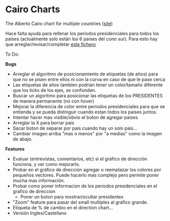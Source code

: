 # Cairo Charts
The Alberto Cairo chart for multiple countries  ([site](http://www.bsc.es/viz/gini/))

Hace falta ayuda para rellenar los períodos presidenciales para todos los países (actualmente solo están los 6 paises del cono sur). Para esto hay que arreglar/revisar/completar [este fichero](https://github.com/fercook/gdpgini/blob/master/data/presidents/presidents.csv)

To Do:

**Bugs**

* Arreglar el algoritmo de posicionamiento de etiquetas (de años) para que no se pisen entre ellos ni con la curva en caso de que le pase cerca
* Las etiquetas de años tambien podrían tener un color/tamaño diferente que los ticks de los ejes, se confunden.
* Buscar un algoritmo para posicionar las etiquetas de los PRESIDENTES de manera permanente (no con hover)
* Mejorar la diferencia de color entre periodos presidenciales para que se entienda y se pueda distinguir cuando estan todos los paises juntos.
* Intentar hacer mas visible/obvio el boton de agregar paises
* Arreglar la X para borrar pais
* Sacar boton de separar por pais cuando hay un solo pais...
* Cambiar imagen arriba "mas o menos" por "a medias" como la imagen de abajo.

**Features**

* Evaluar (entrevistas, comentarios, etc) si el gráfico de dirección funciona, y ver como mejorarlo.
* Probar en el gráfico de dirección agregar o reemplazar los colores por pequeños vectores. Puede hacerlo mas complejo pero permite poner mucha mas información.
* Probar como poner informacion de los periodos presidenciales en el grafico de direccion
   * Poner un boton para mostrar/ocultar presidentes
* "Zoom" feature para pasar del small multiples al grafico grande. 
* Etiqueta de % de cambio en el direction chart...
* Versión Ingles/Castellano
